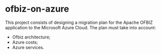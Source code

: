 # ofbiz-on-azure
This project consists of designing a migration plan for the Apache OFBIZ application to the Microsoft Azure Cloud. The plan must take into account:
* Ofbiz architecture;      
* Azure costs;
* Azure services.
